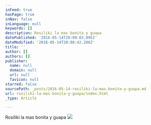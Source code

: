 ```yaml
---
inFeed: true
hasPage: true
inNav: false
inLanguage: null
keywords: []
description: Rosiliki la mas bonita y guapa
datePublished: '2016-05-14T20:09:03.095Z'
dateModified: '2016-05-14T20:08:42.286Z'
title: ''
author: []
authors: []
publisher:
  name: null
  domain: null
  url: null
  favicon: null
starred: false
sourcePath: _posts/2016-05-14-rosiliki-la-mas-bonita-y-guapa.md
url: rosiliki-la-mas-bonita-y-guapa/index.html
_type: Article

---
```

Rosiliki la mas bonita y guapa
![](https://the-grid-user-content.s3-us-west-2.amazonaws.com/078c6c9a-fc59-4f50-b089-53e3175c147f.png)